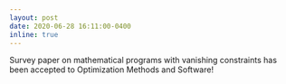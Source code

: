 ```yaml
---
layout: post
date: 2020-06-28 16:11:00-0400
inline: true
---
```


Survey paper on mathematical programs with vanishing constraints has been accepted to Optimization Methods and Software!
